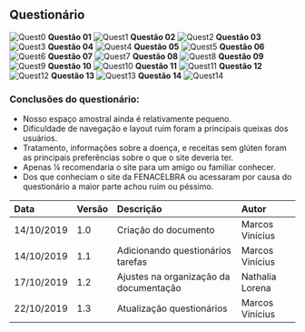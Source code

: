 ## Questionário

![Quest0](../assets/img/quest00.png)
**Questão 01**
![Quest1](../assets/img/1.png)
**Questão 02**
![Quest2](../assets/img/2.png)
**Questão 03**
![Quest3](../assets/img/3.png)
**Questão 04**
![Quest4](../assets/img/4.png)
**Questão 05**
![Quest5](../assets/img/5.png)
**Questão 06**
![Quest6](../assets/img/6.png)
**Questão 07**
![Quest7](../assets/img/7.png)
**Questão 08**
![Quest8](../assets/img/8.png)
**Questão 09**
![Quest9](../assets/img/9.png)
**Questão 10**
![Quest10](../assets/img/10.png)
**Questão 11**
![Quest11](../assets/img/11.png)
**Questão 12**
![Quest12](../assets/img/12.png)
**Questão 13**
![Quest13](../assets/img/13.jpg)
**Questão 14**
![Quest14](../assets/img/14.jpg)


### Conclusões do questionário:

- Nosso espaço amostral ainda é relativamente pequeno.
- Dificuldade de navegação e layout ruim foram a principais queixas dos usuários.
- Tratamento, informações sobre a doença, e receitas sem glúten foram as principais preferências sobre o que o site deveria ter.
- Apenas ¼ recomendaria o site para um amigo ou familiar conhecer.
- Dos que conheciam o site da FENACELBRA ou acessaram por causa do questionário a maior parte achou ruim ou péssimo.




| Data       | Versão | Descrição                                           | Autor             |
| :--------- | :----- | :-------------------------------------------------- | :---------------- |
| 14/10/2019 | 1.0    | Criação do documento          | Marcos Vinícius   |
| 14/10/2019 | 1.1    | Adicionando questionários tarefas            | Marcos Vinícius   |
| 17/10/2019 | 1.2    | Ajustes na organização da documentação | Nathalia Lorena     |
| 22/10/2019 | 1.3    | Atualização questionários | Marcos Vinícius    |
